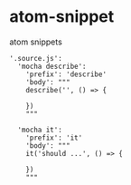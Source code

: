 # atom-snippet
atom snippets

```
'.source.js':
  'mocha describe':
    'prefix': 'describe'
    'body': """
    describe('', () => {

    })
    """

  'mocha it':
    'prefix': 'it'
    'body': """
    it('should ...', () => {

    })
    """

```
